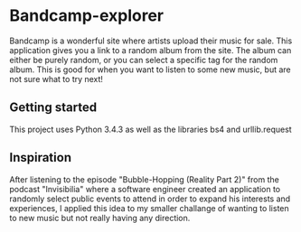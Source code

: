 # Bandcamp-explorer

Bandcamp is a wonderful site where artists upload their music for sale. This application gives you a link to a random album from the site. The album can either be purely random, or you can select a specific tag for the random album. This is good for when you want to listen to some new music, but are not sure what to try next! 

## Getting started

This project uses Python 3.4.3 as well as the libraries bs4 and urllib.request

## Inspiration 

After listening to the episode "Bubble-Hopping (Reality Part 2)" from the podcast "Invisibilia" where a software engineer created an application to randomly select public events to attend in order to expand his interests and experiences, I applied this idea to my smaller challange of wanting to listen to new music but not really having any direction. 


